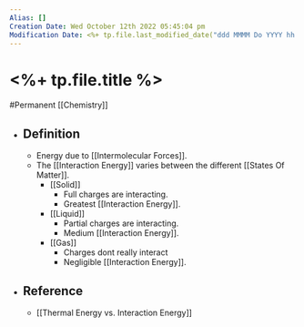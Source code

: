 ```yaml
---
Alias: []
Creation Date: Wed October 12th 2022 05:45:04 pm 
Modification Date: <%+ tp.file.last_modified_date("ddd MMMM Do YYYY hh:mm:ss a") %>
---
```

# <%+ tp.file.title %>
#Permanent [[Chemistry]]

- ## Definition
	- Energy due to [[Intermolecular Forces]].
	- The [[Interaction Energy]] varies between the different [[States Of Matter]].
		- [[Solid]]
			- Full charges are interacting.
			- Greatest [[Interaction Energy]].
		- [[Liquid]]
			- Partial charges are interacting.
			- Medium [[Interaction Energy]].
		- [[Gas]]
			- Charges dont really interact
			- Negligible [[Interaction Energy]].
- ## Reference
	- [[Thermal Energy vs. Interaction Energy]]